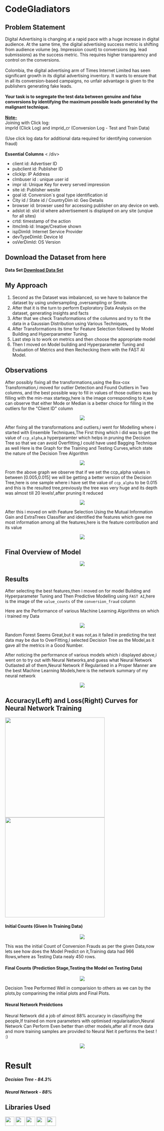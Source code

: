 # CodeGladiators
 
## Problem Statement

<div class="content-block-extra">
    <p></p>
    <div>Digital Advertising is changing at a rapid pace with a huge increase in digital audience. At the same time, the digital advertising success metric is shifting from audience volume (eg. Impression count) to conversions (eg. lead submissions) as the
        success metric. This requires higher transparency and control on the conversions.</div>
    <div><br></div>
    <div>Colombia, the digital advertising arm of Times Internet Limited has seen significant growth in its digital advertising inventory. It wants to ensure that in all its conversion-based campaigns, no unfair advantage is given to the publishers generating
        fake leads. </div>
    <div><br></div>
    <div><b>Your task is to segregate the test data between genuine and false conversions by identifying the maximum possible 
            leads generated by the malignant technique.</b></div>
    <div><br></div>
    <div><b><u>Note- </u></b></div>
    <div>Joining with Click log: </div>
    <div>
        <div>imprId (Click Log) and imprid_cr (Conversion Log - Test and Train Data)</div>
        <div><br></div>
        <div>
            (Use click log data for additional data required for identifying conversion fraud)</div>
        <div><br></div>
        <div><b>Essential Columns</b>
            < /div>
                <div>
                    <ul>
                        <li>client id: Advertiser ID</li>
                        <li>pubclient id: Publisher ID</li>
                        <li>clickIp: IP Address</li>
                        <li>clmbuser id : unique user id</li>
                        <li>
                            impr id: Unique Key for every served impression</li>
                        <li>site id: Publisher wesite</li>
                        <li>goal id: Conversion`s goal type identification id</li>
                        <li>
                            City id / State id / CountryDim id: Geo Details</li>
                        <li>browser id: browser used for accessing publisher on any device on web.</li>
                        <li>adslot id: slot id where advertisement is displayed on any site (unqiue for all sites)</li>
                        <li>crtd: timestamp of the action</li>
                        <li>itmclmb id: Image/Creative shown</li>
                        <li>
                            ispDimId: Internet Service Provider</li>
                        <li>devTypeDimId: Device Id</li>
                        <li>osVerDimId: OS Version</li>
                    </ul>
                </div>
        </div>
    </div>
</div>

## Download the Dataset from here
<h4>Data Set <a href="https://www.techgig.com/files/DataScienceFullData/326708/AllDataSet.zip" class="action-lnk">Download Data Set</a></h4>

## My Approach 

<ol>
  <liFirst Approach was to join all the necessary columns and form a single csv file which contains all the data in one file.</li>

  <li>Second as the Dataset was imbalanced, so we have to balance the dataset by using undersampling ,oversampling or Smote.</li>


  <li>After that it is the turn to perform Exploratory Data Analysis on the dataset, generating insights and facts</li>


  <li>After that we check Transformations of the columns and try to fit the data in a Gaussian Distribution using Various Techniques,</li>


  <li>After Transformations its time for Feature Selection followed by Model Building and Hyperparameter Tuning.</li>

  <li>Last step is to work on metrics and then choose the appropriate model</li>
  
  <li>Then I moved on Model building and Hyperparameter Tuning and Evaluation of Metrics and then Rechecking them with the FAST AI Model.</li>

</ol>

## Observations


After possibly fixing all the transformations,using the Box-cox Transformation,i moved for outlier Detection and Found Outliers in Two columns,
and the best possible way to fill in values of those outliers was by filling with the min-max startegy,here is the image corresponding to it,we can observe that
either Mode or Median is a better choice for filling in the outliers for the "Client ID" column

<p align = "center">
   <img src="https://github.com/mv1249/CodeGladiators/blob/main/images/5.PNG">
</p>

After fixing all the transformations and outliers,i went for Modelling where i started with Ensemble Techniques,The First thing which i did was to get the value of 
`ccp_alpha`,a hyperparamter which helps in pruning the Decision Tree so that we can avoid Overfitting,I could have used Bagging Technique as well
Here is the Graph for the Training and Testing Curves,which state the nature of the Decision Tree Algorithm

<p align = "center">
   <img src="https://github.com/mv1249/CodeGladiators/blob/main/images/2.PNG">
</p>

From the above graph we observe that if we set the ccp_alpha values in between [0.005,0.015] we will be getting a better version of the Decision Tree,here is one sample where
i have set the value of `ccp_alpha` to be 0.015 and this is the resulted tree,previously the tree was very huge and its depth was almost till 20 levels!,after pruning it reduced

<p align = "center">
   <img src="https://github.com/mv1249/CodeGladiators/blob/main/images/3.PNG">
</p>

After this i moved on with Feature Selection Using the Mutual Information Gain and ExtraTrees Classifier and identified the features which gave me most information among
all the features,here is the feature contribution and its value

<p align = "center">
   <img src="https://github.com/mv1249/CodeGladiators/blob/main/images/4.PNG">
</p>
 
## Final Overview of Model
 
 <p align = "center">
   <img src="https://github.com/mv1249/CodeGladiators/blob/main/images/6.PNG">
</p>
 

 
## Results 

After selecting the best features,then i moved on for model Building and Hyperparameter Tuning and Then Predictive Modelling using `FAST AI`,here is the image of the 
`value_counts` of the `conversion_fraud` column
 
Here are the Performance of various Machine Learning Algorithms on which i trained my Data
 <p align = "center">
   <img src="https://github.com/mv1249/CodeGladiators/blob/main/images/9.PNG">
</p>
 Random Forest Seems Great,but it was not,as it failed in predicting the test data may be due to OverFitting,I selected Decision Tree as the Model,as it gave 
 all the metrics in a Good Number.
 
  After noticing the performance of various models which i displayed above,i went on to try out with Neural Networks,and guess what Neural Network 
 Outlasted all of them,Neural Network if Regularised in a Proper Manner are the best Machine Learning Models,here is the network summary of my neural network
 
 <p align = "center">
   <img src="https://github.com/mv1249/CodeGladiators/blob/main/images/12.PNG" >
</p>
 
 ## Accuracy(Left) and Loss(Right) Curves for Neural Network Training
 
  <p float="left">
    <img src="https://github.com/mv1249/CodeGladiators/blob/main/images/10.PNG" width = "325" height = "325"/>
    <img src="https://github.com/mv1249/CodeGladiators/blob/main/images/11.PNG" width = "325" height = "325"/> 
  </p>

   
 
 #### Initial Counts (Given In Training Data)
 
 <p align = "center">
   <img src="https://github.com/mv1249/CodeGladiators/blob/main/images/7.PNG">
</p>
 
This was the initial Count of Conversion Frauds as per the given Data,now lets see how does the Model Predict on it,Training data had 966 Rows,where as Testing Data
 nealy 450 rows.
 
 #### Final Counts (Prediction Stage,Testing the Model on Testing Data)
 
 <p align = "center">
   <img src="https://github.com/mv1249/CodeGladiators/blob/main/images/1.PNG">
</p>

Decision Tree Performed Well in comparision to others as we can by the plots,by comparining the initial plots and Final Plots.
 
#### Neural Network Preidctions
 
 Neural Network did a job of almost 88% accuracy in classifiying the people,If trained on more parameters with optimised regularisation,Neural Network Can Perform
 Even better than other models,after all if more data and more training samples are provided to Neural Net it performs the best ! :)
 
 <p align = "center">
   <img src="https://github.com/mv1249/CodeGladiators/blob/main/images/13.PNG">
</p>
 
 # Result
  
  ##### Decision Tree - 84.3%
 
  ##### Neural Network - 88%
 
 
## Libraries Used
 
 <code><img height="30" src="https://raw.githubusercontent.com/numpy/numpy/7e7f4adab814b223f7f917369a72757cd28b10cb/branding/icons/numpylogo.svg"></code>
<code><img height="30" src="https://raw.githubusercontent.com/pandas-dev/pandas/761bceb77d44aa63b71dda43ca46e8fd4b9d7422/web/pandas/static/img/pandas.svg"></code>
<code><img height="30" src="https://matplotlib.org/_static/logo2.svg"></code>
<code><img height="30" src="https://upload.wikimedia.org/wikipedia/commons/thumb/0/05/Scikit_learn_logo_small.svg/1280px-Scikit_learn_logo_small.svg.png"></code>
 <code><img height="30" src="https://upload.wikimedia.org/wikipedia/commons/thumb/2/2d/Tensorflow_logo.svg/1200px-Tensorflow_logo.svg.png"></code>
 
 
 


